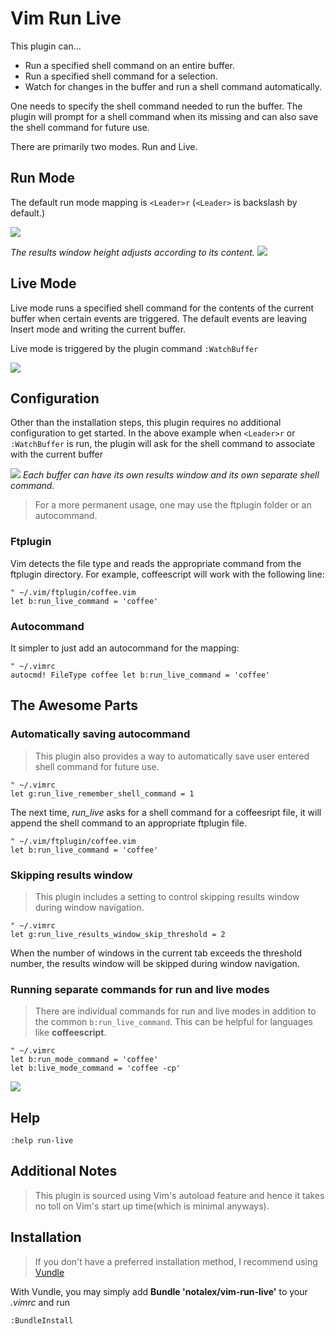 # Vim Run Live

This plugin can...

* Run a specified shell command on an entire buffer.
* Run a specified shell command for a selection.
* Watch for changes in the buffer and run a shell command automatically.

One needs to specify the shell command needed to run the buffer. The plugin will prompt for a shell command when its missing and can also save the shell command for future use.

There are primarily two modes. Run and Live.

## Run Mode

The default run mode mapping is `<Leader>r` (`<Leader>` is backslash by default.)

![](https://raw.github.com/notalex/vim-run-live/screenshots/screenshots/after-run-mode.png)

_The results window height adjusts according to its content._
![](https://raw.github.com/notalex/vim-run-live/screenshots/screenshots/after-run-selection.png)

## Live Mode

Live mode runs a specified shell command for the contents of the current buffer when certain events are triggered. The default events are leaving Insert mode and writing the current buffer.

Live mode is triggered by the plugin command `:WatchBuffer`

![](https://raw.github.com/notalex/vim-run-live/screenshots/screenshots/after-live-mode.png)

## Configuration

Other than the installation steps, this plugin requires no additional configuration to get started. In the above example when `<Leader>r` or `:WatchBuffer` is run, the plugin will ask for the shell command to associate with the current buffer

![](https://raw.github.com/notalex/vim-run-live/screenshots/screenshots/shell-command-prompt.png)
_Each buffer can have its own results window and its own separate shell command._

> For a more permanent usage, one may use the ftplugin folder or an autocommand.

### Ftplugin

Vim detects the file type and reads the appropriate command from the ftplugin directory. For example, coffeescript will work with the following line:

```vim
" ~/.vim/ftplugin/coffee.vim
let b:run_live_command = 'coffee'
```

### Autocommand

It simpler to just add an autocommand for the mapping:

```vim
" ~/.vimrc
autocmd! FileType coffee let b:run_live_command = 'coffee'
```

## The Awesome Parts

### Automatically saving autocommand

> This plugin also provides a way to automatically save user entered shell command for future use.

```vim
" ~/.vimrc
let g:run_live_remember_shell_command = 1
```

The next time, *run_live* asks for a shell command for a coffeesript file, it will append the shell command to an appropriate ftplugin file.

```vim
" ~/.vim/ftplugin/coffee.vim
let b:run_live_command = 'coffee'
```

### Skipping results window

> This plugin includes a setting to control skipping results window during window navigation.

```vim
" ~/.vimrc
let g:run_live_results_window_skip_threshold = 2
```

When the number of windows in the current tab exceeds the threshold number, the results window will be skipped during window navigation.

### Running separate commands for run and live modes

> There are individual commands for run and live modes in addition to the common `b:run_live_command`. This can be helpful for languages like **coffeescript**.

```vim
" ~/.vimrc
let b:run_mode_command = 'coffee'
let b:live_mode_command = 'coffee -cp'
```

![](https://raw.github.com/notalex/vim-run-live/screenshots/screenshots/run-live-mode-commands.png)

## Help

```vim
:help run-live
```

## Additional Notes

> This plugin is sourced using Vim's autoload feature and hence it takes no toll on Vim's start up time(which is minimal anyways).

## Installation

> If you don't have a preferred installation method, I recommend using [Vundle][vundle_link]

With Vundle, you may simply add **Bundle 'notalex/vim-run-live'** to your *.vimrc* and run

    :BundleInstall

[vundle_link]: https://github.com/gmarik/vundle
